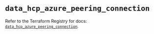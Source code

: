 # `data_hcp_azure_peering_connection`

Refer to the Terraform Registry for docs: [`data_hcp_azure_peering_connection`](https://registry.terraform.io/providers/hashicorp/hcp/0.94.0/docs/data-sources/azure_peering_connection).
